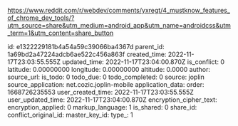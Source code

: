 https://www.reddit.com/r/webdev/comments/yxregt/4_mustknow_features_of_chrome_dev_tools/?utm_source=share&utm_medium=android_app&utm_name=androidcss&utm_term=1&utm_content=share_button

id: e1322229181b4a54a59c39066ba4367d
parent_id: 1a69bd2a47224adcb6ae522c456a863f
created_time: 2022-11-17T23:03:55.555Z
updated_time: 2022-11-17T23:04:00.870Z
is_conflict: 0
latitude: 0.00000000
longitude: 0.00000000
altitude: 0.0000
author: 
source_url: 
is_todo: 0
todo_due: 0
todo_completed: 0
source: joplin
source_application: net.cozic.joplin-mobile
application_data: 
order: 1668726235553
user_created_time: 2022-11-17T23:03:55.555Z
user_updated_time: 2022-11-17T23:04:00.870Z
encryption_cipher_text: 
encryption_applied: 0
markup_language: 1
is_shared: 0
share_id: 
conflict_original_id: 
master_key_id: 
type_: 1